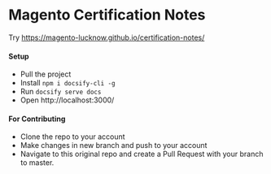 # Magento Certification Notes

Try https://magento-lucknow.github.io/certification-notes/
   
#### Setup

- Pull the project
- Install `npm i docsify-cli -g`
- Run `docsify serve docs`
- Open http://localhost:3000/

#### For Contributing

- Clone the repo to your account
- Make changes in new branch and push to your account
- Navigate to this original repo and create a Pull Request with your branch to master.
